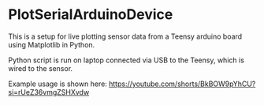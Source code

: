 # PlotSerialArduinoDevice

This is a setup for live plotting sensor data from a Teensy arduino board using Matplotlib in Python. 

Python script is run on laptop connected via USB to the Teensy, which is wired to the sensor. 

Example usage is shown here: https://youtube.com/shorts/BkBOW9pYhCU?si=rUeZ36vmgZSHXvdw
